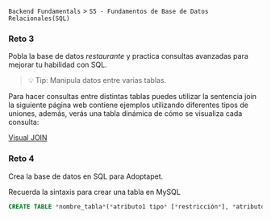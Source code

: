 `Backend Fundamentals` > `S5 - Fundamentos de Base de Datos Relacionales(SQL)` 
	
### Reto 3

Pobla la base de datos *restaurante* y practica consultas avanzadas para mejorar tu habilidad con SQL.

> 💡 Tip: Manipula datos entre varias tablas.

Para hacer consultas entre distintas tablas puedes utilizar la sentencia join la siguiente página web contiene ejemplos utilizando diferentes tipos de uniones, además, verás una tabla dinámica de cómo se visualiza cada consulta:

[Visual JOIN](https://joins.spathon.com/)

### Reto 4

Crea la base de datos en SQL para Adoptapet.

Recuerda la sintaxis para crear una tabla en MySQL

```sql
CREATE TABLE *nombre_tabla*(*atributo1 tipo* [*restricción*], *atributo2...);*
```
